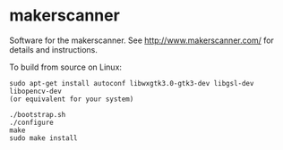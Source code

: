 makerscanner
============

Software for the makerscanner.  See http://www.makerscanner.com/ for details and  instructions.


To build from source on Linux:

    sudo apt-get install autoconf libwxgtk3.0-gtk3-dev libgsl-dev libopencv-dev
    (or equivalent for your system)

    ./bootstrap.sh
    ./configure
    make
    sudo make install
